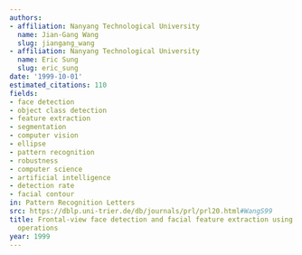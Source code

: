 ```yaml
---
authors:
- affiliation: Nanyang Technological University
  name: Jian-Gang Wang
  slug: jiangang_wang
- affiliation: Nanyang Technological University
  name: Eric Sung
  slug: eric_sung
date: '1999-10-01'
estimated_citations: 110
fields:
- face detection
- object class detection
- feature extraction
- segmentation
- computer vision
- ellipse
- pattern recognition
- robustness
- computer science
- artificial intelligence
- detection rate
- facial contour
in: Pattern Recognition Letters
src: https://dblp.uni-trier.de/db/journals/prl/prl20.html#WangS99
title: Frontal-view face detection and facial feature extraction using color and morphological
  operations
year: 1999
---
```


